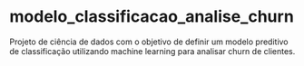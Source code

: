# modelo_classificacao_analise_churn
Projeto de ciência de dados com o objetivo de definir um modelo preditivo de classificação utilizando machine learning para analisar churn de clientes.
